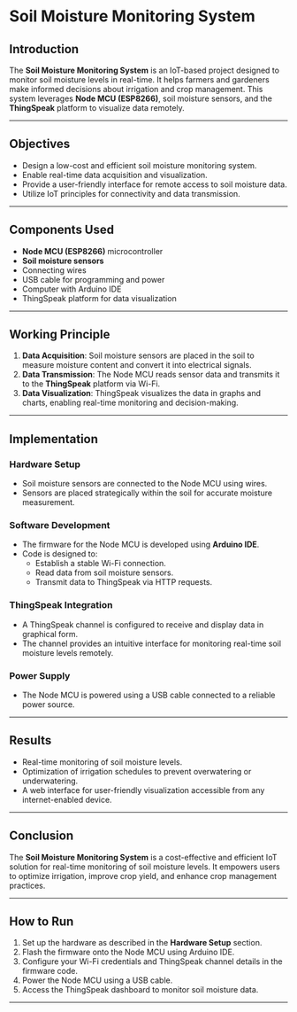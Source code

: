 # Soil Moisture Monitoring System

## Introduction
The **Soil Moisture Monitoring System** is an IoT-based project designed to monitor soil moisture levels in real-time. It helps farmers and gardeners make informed decisions about irrigation and crop management. This system leverages **Node MCU (ESP8266)**, soil moisture sensors, and the **ThingSpeak** platform to visualize data remotely.

---

## Objectives
- Design a low-cost and efficient soil moisture monitoring system.
- Enable real-time data acquisition and visualization.
- Provide a user-friendly interface for remote access to soil moisture data.
- Utilize IoT principles for connectivity and data transmission.

---

## Components Used
- **Node MCU (ESP8266)** microcontroller
- **Soil moisture sensors**
- Connecting wires
- USB cable for programming and power
- Computer with Arduino IDE
- ThingSpeak platform for data visualization

---

## Working Principle
1. **Data Acquisition**: Soil moisture sensors are placed in the soil to measure moisture content and convert it into electrical signals.
2. **Data Transmission**: The Node MCU reads sensor data and transmits it to the **ThingSpeak** platform via Wi-Fi.
3. **Data Visualization**: ThingSpeak visualizes the data in graphs and charts, enabling real-time monitoring and decision-making.

---

## Implementation
### Hardware Setup
- Soil moisture sensors are connected to the Node MCU using wires.
- Sensors are placed strategically within the soil for accurate moisture measurement.

### Software Development
- The firmware for the Node MCU is developed using **Arduino IDE**.
- Code is designed to:
  - Establish a stable Wi-Fi connection.
  - Read data from soil moisture sensors.
  - Transmit data to ThingSpeak via HTTP requests.

### ThingSpeak Integration
- A ThingSpeak channel is configured to receive and display data in graphical form.
- The channel provides an intuitive interface for monitoring real-time soil moisture levels remotely.

### Power Supply
- The Node MCU is powered using a USB cable connected to a reliable power source.

---

## Results
- Real-time monitoring of soil moisture levels.
- Optimization of irrigation schedules to prevent overwatering or underwatering.
- A web interface for user-friendly visualization accessible from any internet-enabled device.

---

## Conclusion
The **Soil Moisture Monitoring System** is a cost-effective and efficient IoT solution for real-time monitoring of soil moisture levels. It empowers users to optimize irrigation, improve crop yield, and enhance crop management practices.

---

## How to Run
1. Set up the hardware as described in the **Hardware Setup** section.
2. Flash the firmware onto the Node MCU using Arduino IDE.
3. Configure your Wi-Fi credentials and ThingSpeak channel details in the firmware code.
4. Power the Node MCU using a USB cable.
5. Access the ThingSpeak dashboard to monitor soil moisture data.

---
